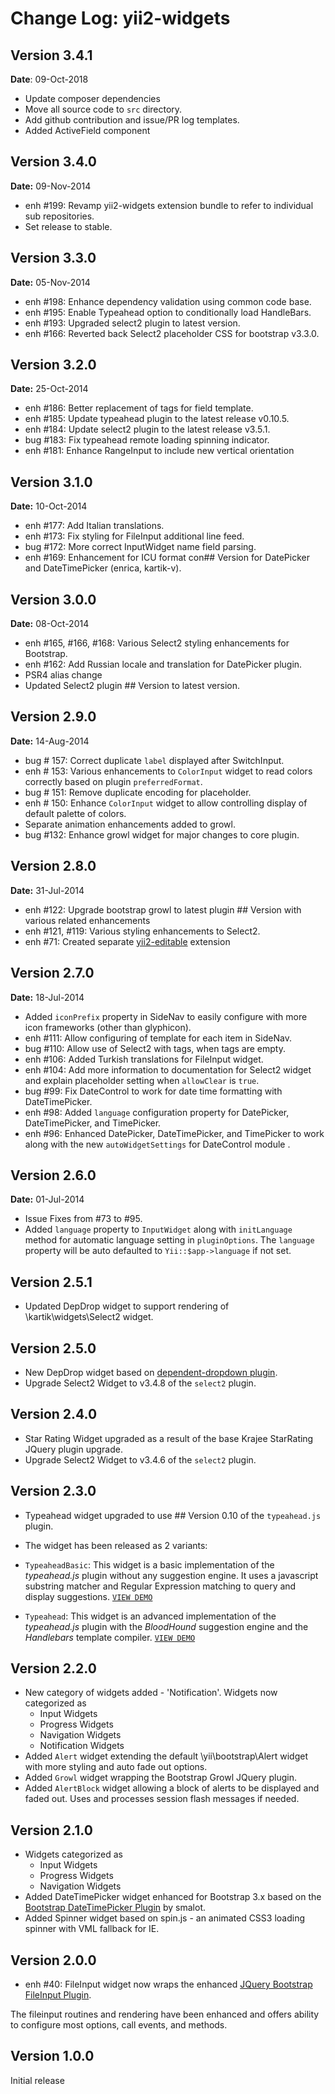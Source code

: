 Change Log: yii2-widgets
========================

## Version 3.4.1

**Date**: 09-Oct-2018

- Update composer dependencies
- Move all source code to `src` directory.
- Add github contribution and issue/PR log templates.
- Added ActiveField component

## Version 3.4.0

**Date:** 09-Nov-2014

- enh #199: Revamp yii2-widgets extension bundle to refer to individual sub repositories.
- Set release to stable.

## Version 3.3.0

**Date:** 05-Nov-2014

- enh #198: Enhance dependency validation using common code base.
- enh #195: Enable Typeahead option to conditionally load HandleBars.
- enh #193: Upgraded select2 plugin to latest version.
- enh #166: Reverted back Select2 placeholder CSS for bootstrap v3.3.0.

## Version 3.2.0

**Date:** 25-Oct-2014

- enh #186: Better replacement of tags for field template.
- enh #185: Update typeahead plugin to the latest release v0.10.5.
- enh #184: Update select2 plugin to the latest release v3.5.1.
- bug #183: Fix typeahead remote loading spinning indicator.
- enh #181: Enhance RangeInput to include new vertical orientation

## Version 3.1.0

**Date:** 10-Oct-2014

- enh #177: Add Italian translations.
- enh #173: Fix styling for FileInput additional line feed.
- bug #172: More correct InputWidget name field parsing.
- enh #169: Enhancement for ICU format con## Version for DatePicker and DateTimePicker (enrica, kartik-v).

## Version 3.0.0

**Date:** 08-Oct-2014

- enh #165, #166, #168: Various Select2 styling enhancements for Bootstrap.
- enh #162: Add Russian locale and translation for DatePicker plugin.
- PSR4 alias change
- Updated Select2 plugin ## Version to latest version.

## Version 2.9.0

**Date:** 14-Aug-2014

- bug # 157: Correct duplicate `label` displayed after SwitchInput.
- enh # 153: Various enhancements to `ColorInput` widget to read colors correctly based on plugin `preferredFormat`.
- bug # 151: Remove duplicate encoding for placeholder.
- enh # 150: Enhance `ColorInput` widget to allow controlling display of default palette of colors.
- Separate animation enhancements added to growl.
- bug #132: Enhance growl widget for major changes to core plugin.


## Version 2.8.0

**Date:** 31-Jul-2014

- enh #122: Upgrade bootstrap growl to latest plugin ## Version with various related enhancements
- enh #121, #119: Various styling enhancements to Select2.
- enh #71: Created separate [yii2-editable](https://github.com/kartik-v/yii2-editable) extension

## Version 2.7.0

**Date:** 18-Jul-2014

- Added `iconPrefix` property in SideNav to easily configure with more icon frameworks (other than glyphicon).
- enh #111: Allow configuring of template for each item in SideNav.
- bug #110: Allow use of Select2 with tags, when tags are empty.
- enh #106: Added Turkish translations for FileInput widget.
- enh #104: Add more information to documentation for Select2 widget and explain placeholder setting when `allowClear` is `true`. 
- bug #99: Fix DateControl to work for date time formatting with DateTimePicker. 
- enh #98: Added `language` configuration property for  DatePicker, DateTimePicker, and TimePicker.
- enh #96: Enhanced DatePicker, DateTimePicker, and TimePicker to work along with the new `autoWidgetSettings` for DateControl module .

## Version 2.6.0

**Date:** 01-Jul-2014

- Issue Fixes from #73 to #95.
- Added `language` property to `InputWidget` along with `initLanguage` method for automatic language setting in `pluginOptions`.
   The `language` property will be auto defaulted to `Yii::$app->language` if not set.

## Version 2.5.1

- Updated DepDrop widget to support rendering of \kartik\widgets\Select2 widget.

## Version 2.5.0

- New DepDrop widget based on [dependent-dropdown plugin](http://plugins.krajee.com/dependent-dropdown).
- Upgrade Select2 Widget to v3.4.8 of the `select2` plugin.

## Version 2.4.0

- Star Rating Widget upgraded as a result of the base Krajee StarRating JQuery plugin upgrade.
- Upgrade Select2 Widget to v3.4.6 of the `select2` plugin.

## Version 2.3.0

- Typeahead widget upgraded to use ## Version 0.10 of the `typeahead.js` plugin.
- The widget has been released as 2 variants:

- `TypeaheadBasic`: This widget is a basic implementation of the *typeahead.js* plugin without any suggestion engine. 
  It uses a javascript substring matcher and Regular Expression matching to query and display suggestions. 
  [```VIEW DEMO```](http://demos.krajee.com/widget-details/typeahead-basic)
  
- `Typeahead`: This widget is an advanced implementation of the *typeahead.js* plugin with the *BloodHound* suggestion
   engine and the *Handlebars* template compiler.
  [```VIEW DEMO```](http://demos.krajee.com/widget-details/typeahead)

## Version 2.2.0


- New category of widgets added - 'Notification'. Widgets now categorized as
   - Input Widgets
   - Progress Widgets
   - Navigation Widgets
   - Notification Widgets
- Added `Alert` widget extending the default \yii\bootstrap\Alert widget with more styling and auto fade out options.
- Added `Growl` widget wrapping the Bootstrap Growl JQuery plugin.
- Added `AlertBlock` widget allowing a block of alerts to be displayed and faded out. Uses and processes session flash messages if needed.

## Version 2.1.0

- Widgets categorized as
   - Input Widgets
   - Progress Widgets
   - Navigation Widgets
- Added DateTimePicker widget enhanced for Bootstrap 3.x based on the [Bootstrap DateTimePicker Plugin](http://www.malot.fr/bootstrap-datetimepicker/) by smalot.
- Added Spinner widget based on spin.js - an animated CSS3 loading spinner with VML fallback for IE.
  
## Version 2.0.0

- enh #40: FileInput widget now wraps the enhanced [JQuery Bootstrap FileInput Plugin](http://github.com/kartik-v/bootstrap-fileinput). 

The fileinput routines and rendering have been enhanced and offers ability to configure most options, call events, and methods.

## Version 1.0.0

Initial release